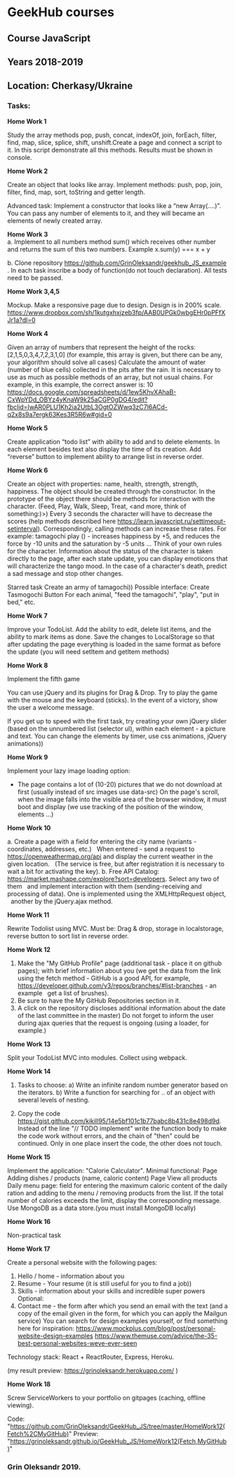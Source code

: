 # GeekHub courses
## Course JavaScript
## Years 2018-2019
## Location: Cherkasy/Ukraine

### Tasks:
**Home Work 1** 

Study the array methods pop, push, concat, indexOf, join, forEach, filter, find, map, slice, splice, shift, unshift.Create a page and connect a script to it. In this script demonstrate all this methods. Results must be shown in console.

**Home Work 2** 

Create an object that looks like array. Implement methods: push, pop, join, filter, find, map, sort, toString and getter length.
      
Advanced task:
Implement a constructor that looks like a “new Array(....)”. You can pass any number of elements to it, and they will became an elements of newly created array.

**Home Work 3**  
a. Implement to all numbers method sum() which receives other number and returns the sum of this two numbers. Example x.sum(y) === x + y
        
b. Clone repository https://github.com/GrinOleksandr/geekhub_JS_example . In each task inscribe a body of function(do not touch declaration). All tests need to be passed.

**Home Work 3,4,5**

Mockup. Make a responsive page due to design. Design is in 200% scale.
https://www.dropbox.com/sh/1kutgxhxjzeb3fp/AAB0UPGk0wbgEHr0pPFfXJr1a?dl=0

**Home Work 4**

Given an array of numbers that represent the height of the rocks: [2,1,5,0,3,4,7,2,3,1,0]
(for example, this array is given, but there can be any, your algorithm should solve all cases)
Calculate the amount of water (number of blue cells) collected in the pits after the rain.
It is necessary to use as much as possible methods of an array, but not usual chains.
For example, in this example, the correct answer is: 10
https://docs.google.com/spreadsheets/d/1ew5KhvXAhaB-CxWpYDd_OBYz4yKnaW9k25aCGP0gDG4/edit?fbclid=IwAR0PLU1Kh2ia2UtbL3OgtOZWwq3zC7l6ACd-q2x8s9a7ergk63Kes3R5R6w#gid=0
 
**Home Work 5**
 
 Create application “todo list” with ability to add and to delete elements. In each element besides text also display the time of its creation. Add “reverse” button to implement ability to arrange list in reverse order. 
 
**Home Work 6**
 
 Create an object with properties: name, health, strength, strength, happiness. The object should be created through the constructor. In the prototype of the object there should be methods for interaction with the character. (Feed, Play, Walk, Sleep, Treat, <and more, think of something:)>)
 Every 3 seconds the character will have to decrease the scores (help methods described here https://learn.javascript.ru/settimeout-setinterval). Correspondingly, calling methods can increase these rates. For example: tamagochi play () - increases happiness by +5, and reduces the force by -10 units and the saturation by -5 units ... Think of your own rules for the character.
 Information about the status of the character is taken directly to the page, after each state update, you can display emoticons that will characterize the tango mood.
 In the case of a character's death, predict a sad message and stop other changes.
 
 Starred task
 Create an army of tamagochi))
 Possible interface:
 Create Tasmogochi Button
 For each animal, "feed the tamagochi", "play", "put in bed," etc.
 
 **Home Work 7**
 
 Improve your TodoList.
 Add the ability to edit, delete list items, and the ability to mark items as done.
 Save the changes to LocalStorage so that after updating the page everything is loaded in the same format as before the update (you will need setItem and getItem methods)
 
  **Home Work 8**
  
  Implement the fifth game
  
  You can use jQuery and its plugins for Drag & Drop. Try to play the game with the mouse and the keyboard (sticks).
  In the event of a victory, show the user a welcome message.
  
  If you get up to speed with the first task, try creating your own jQuery slider (based on the unnumbered list (selector ul), within each element - a picture and text. You can change the elements by timer, use css animations, jQuery animations))
  
 **Home Work 9**
 
 Implement your lazy image loading option:
 - The page contains a lot of (10-20) pictures that we do not download at first (usually instead of src images use data-src)
 On the page's scroll, when the image falls into the visible area of the browser window, it must boot and display (we use tracking of the position of the window, elements ...)
 
 
**Home Work 10**

a. Create a page with a field for entering the city name (variants - coordinates, addresses, etc.)
   When entered - send a request to https://openweathermap.org/api and display the current weather in the given location.
   (The service is free, but after registration it is necessary to wait a bit for activating the key).
b. Free API Catalog: https://market.mashape.com/explore?sort=developers. Select any two of them
   and implement interaction with them (sending-receiving and processing of data). One is implemented using the XMLHttpRequest object,
   another by the jQuery.ajax method.

**Home Work 11**

Rewrite Todolist using MVC. Must be: Drag & drop, storage in localstorage,
reverse button to sort list in reverse order.

**Home Work 12**

1. Make the "My GitHub Profile" page (additional task - place it on github pages);
with brief information about you (we get the data from the link using the fetch method - GitHub is a good API, for example, https://developer.github.com/v3/repos/branches/#list-branches - an example
  get a list of brushes).
2. Be sure to have the My GitHub Repositories section in it.
3. A click on the repository discloses additional information about the date of the last committee in the master)
Do not forget to inform the user during ajax queries that the request is ongoing (using a loader, for example.)

**Home Work 13**

Split your TodoList MVC into modules. Collect using webpack.

**Home Work 14**

1. Tasks to choose:
a) Write an infinite random number generator based on the iterators.
b) Write a function for searching for .. of an object with several levels of nesting.

2. Copy the code https://gist.github.com/kikill95/14e5bf101c1b77babc8b431c8e498d9d.
Instead of the line "// TODO implement" write the function body to make the code work without errors, and the chain  of "then" could be continued.
Only in one place insert the code, the other does not touch.

**Home Work 15**

Implement the application: "Calorie Calculator".
Minimal functional:
Page Adding dishes / products (name, caloric content)
Page View all products
Daily menu page: field for entering the maximum caloric content of the daily ration and adding to the menu / removing products from the list. If the total number of calories exceeds the limit, display the corresponding message.
Use MongoDB as a data store.(you must install MongoDB locally)

**Home Work 16**

Non-practical task

**Home Work 17**


Create a personal website with the following pages:
1. Hello / home - information about you
2. Resume - Your resume (it is still useful for you to find a job))
3. Skills - information about your skills and incredible super powers
Optional:
4. Contact me - the form after which you send an email with the text (and a copy of the email given in the form, for which you can apply the Mailgun service)
You can search for design examples yourself, or find something here for inspiration:
https://www.mockplus.com/blog/post/personal-website-design-examples
https://www.themuse.com/advice/the-35-best-personal-websites-weve-ever-seen

Technology stack: React + ReactRouter, Express, Heroku.

(my result preview: https://grinoleksandr.herokuapp.com/ ) 

**Home Work 18**

Screw ServiceWorkers to your portfolio on gitpages (caching, offline viewing). 

Code: "https://github.com/GrinOleksandr/GeekHub_JS/tree/master/HomeWork12(Fetch%2CMyGitHub)"
Preview: "https://grinoleksandr.github.io/GeekHub_JS/HomeWork12(Fetch,MyGitHub)"

### Grin Oleksandr 2019.